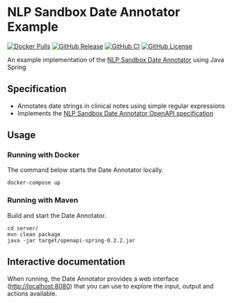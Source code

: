 # NLP Sandbox Date Annotator Example

[![Docker Pulls](https://img.shields.io/docker/pulls/nlpsandbox/date-annotator-example-java.svg?color=94398d&labelColor=555555&logoColor=ffffff&style=for-the-badge&label=pulls&logo=docker)](https://hub.docker.com/r/nlpsandbox/date-annotator-example-java)
[![GitHub Release](https://img.shields.io/github/release/nlpsandbox/date-annotator-example-java.svg?include_prereleases&color=94398d&labelColor=555555&logoColor=ffffff&style=for-the-badge&logo=github)](https://github.com/nlpsandbox/date-annotator-example-java/releases)
[![GitHub CI](https://img.shields.io/github/workflow/status/nlpsandbox/date-annotator-example-java/ci.svg?color=94398d&labelColor=555555&logoColor=ffffff&style=for-the-badge&logo=github)](https://github.com/nlpsandbox/date-annotator-example-java)
[![GitHub License](https://img.shields.io/github/license/nlpsandbox/date-annotator-example-java.svg?color=94398d&labelColor=555555&logoColor=ffffff&style=for-the-badge&logo=github)](https://github.com/nlpsandbox/date-annotator-example-java)

An example implementation of the [NLP Sandbox Date Annotator] using Java Spring

## Specification

- Annotates date strings in clinical notes using simple regular expressions
- Implements the [NLP Sandbox Date Annotator OpenAPI specification]

## Usage

### Running with Docker

The command below starts the Date Annotator locally.

    docker-compose up

### Running with Maven

Build and start the Date Annotator.

    cd server/
    mvn clean package
    java -jar target/openapi-spring-0.2.2.jar

## Interactive documentation

When running, the Date Annotator provides a web interface (<http://localhost:8080>)
that you can use to explore the input, output and actions available.

<!-- Definitions -->

[NLP Sandbox Date Annotator]: https://github.com/Sage-Bionetworks/nlp-sandbox-schemas
[NLP Sandbox Date Annotator OpenAPI specification]: https://github.com/Sage-Bionetworks/nlp-sandbox-schemas
<!-- [OpenAPITools/openapi-generator]: https://github.com/OpenAPITools/openapi-generator -->